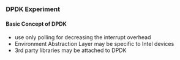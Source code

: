 ### DPDK Experiment

#### Basic Concept of DPDK
- use only polling for decreasing the interrupt overhead
- Environment Abstraction Layer may be specific to Intel devices
- 3rd party libraries may be attached to DPDK
